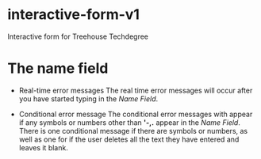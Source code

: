 # interactive-form-v1
 Interactive form for Treehouse Techdegree

# The name field
* Real-time error messages
    The real time error messages will occur after you have started typing in the _Name Field_.

* Conditional error message
    The conditional error messages with appear if any symbols or numbers other than __'-,.__ appear in the _Name Field_.
    There is one conditional message if there are symbols or numbers, as well as one for if the user deletes all the text they have entered and leaves it blank.